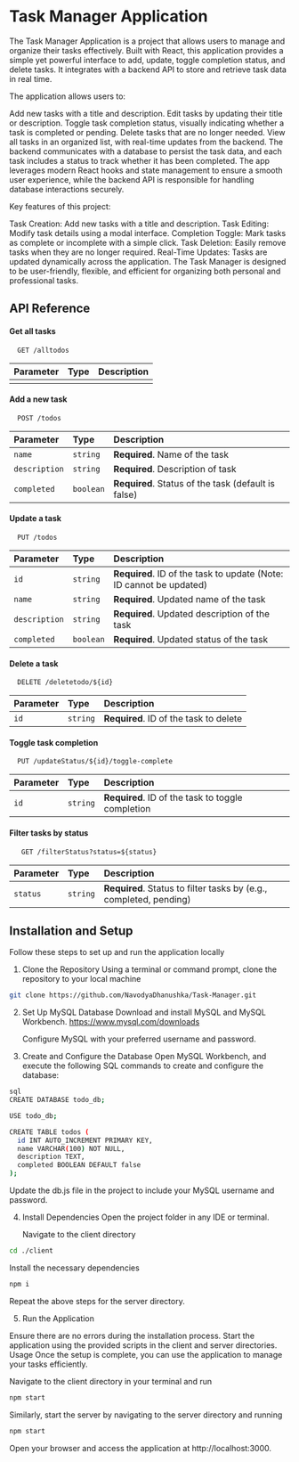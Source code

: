 # Task Manager Application

The Task Manager Application is a project that allows users to manage and organize their tasks effectively. Built with React, this application provides a simple yet powerful interface to add, update, toggle completion status, and delete tasks. It integrates with a backend API to store and retrieve task data in real time.

The application allows users to:

Add new tasks with a title and description.
Edit tasks by updating their title or description.
Toggle task completion status, visually indicating whether a task is completed or pending.
Delete tasks that are no longer needed.
View all tasks in an organized list, with real-time updates from the backend.
The backend communicates with a database to persist the task data, and each task includes a status to track whether it has been completed. The app leverages modern React hooks and state management to ensure a smooth user experience, while the backend API is responsible for handling database interactions securely.

Key features of this project:

Task Creation: Add new tasks with a title and description.
Task Editing: Modify task details using a modal interface.
Completion Toggle: Mark tasks as complete or incomplete with a simple click.
Task Deletion: Easily remove tasks when they are no longer required.
Real-Time Updates: Tasks are updated dynamically across the application.
The Task Manager is designed to be user-friendly, flexible, and efficient for organizing both personal and professional tasks.


## API Reference

#### Get all tasks

```http
  GET /alltodos
```

| Parameter | Type | Description |
|:----------|:-----|:------------|
|           |      |             |

#### Add a new task

```http
  POST /todos
```

| Parameter | Type     | Description                       |
| :-------- | :------- | :-------------------------------- |
| `name`      | `string` | **Required**. Name of the task |
| `description`      | `string` | **Required**. Description of task |
| `completed`      | `boolean` | **Required**. Status of the task (default is false) |


#### Update a task

```http
  PUT /todos
```

| Parameter | Type     | Description                       |
| :-------- | :------- | :-------------------------------- |
| `id`      | `string` | **Required**. ID of the task to update (Note: ID cannot be updated) |
| `name`      | `string` | **Required**. Updated name of the task |
| `description`      | `string` | **Required**.  Updated description of the task |
| `completed`      | `boolean` | **Required**. Updated status of the task |

#### Delete a task

```http
  DELETE /deletetodo/${id}
```

| Parameter | Type     | Description                |
| :-------- | :------- | :------------------------- |
| `id` | `string` | **Required**. ID of the task to delete |

#### Toggle task completion

```http
  PUT /updateStatus/${id}/toggle-complete
```

| Parameter | Type     | Description                |
| :-------- | :------- | :------------------------- |
| `id` | `string` | **Required**. ID of the task to toggle completion |

#### Filter tasks by status

```http
   GET /filterStatus?status=${status}
```

| Parameter | Type     | Description                |
| :-------- | :------- | :------------------------- |
| `status` | `string` | **Required**. Status to filter tasks by (e.g., completed, pending) |


## Installation and Setup

Follow these steps to set up and run the application locally

1. Clone the Repository
   Using a terminal or command prompt, clone the repository to your local machine
```bash
git clone https://github.com/NavodyaDhanushka/Task-Manager.git
```
2. Set Up MySQL Database
   Download and install MySQL and MySQL Workbench.
   https://www.mysql.com/downloads

   Configure MySQL with your preferred username and password.

3. Create and Configure the Database
   Open MySQL Workbench, and execute the following SQL commands to create and configure the database:
```bash
sql
CREATE DATABASE todo_db;

USE todo_db;

CREATE TABLE todos (
  id INT AUTO_INCREMENT PRIMARY KEY,
  name VARCHAR(100) NOT NULL,
  description TEXT,
  completed BOOLEAN DEFAULT false
);
```
Update the db.js file in the project to include your MySQL username and password.

4. Install Dependencies
   Open the project folder in any IDE or terminal.

   Navigate to the client directory
```bash
cd ./client
```
Install the necessary dependencies
```bash
npm i
```
Repeat the above steps for the server directory.

5. Run the Application

Ensure there are no errors during the installation process.
Start the application using the provided scripts in the client and server directories.
Usage
Once the setup is complete, you can use the application to manage your tasks efficiently.

Navigate to the client directory in your terminal and run
```bash
npm start
```
Similarly, start the server by navigating to the server directory and running
```bash
npm start
```
Open your browser and access the application at http://localhost:3000.

    

